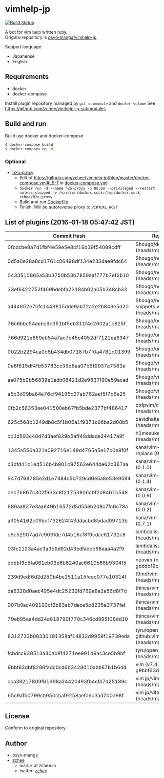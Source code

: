 # vimhelp-jp
[![Build Status](https://travis-ci.org/zchee/vimhelp-jp.svg?branch=master)](https://travis-ci.org/zchee/vimhelp-jp)

A bot for vim help written ruby.  
Original repository is [osyo-manga/vimhelp-jp](https://github.com/osyo-manga/vimhelp-jp)

Support language
- Japanense
- English


## Requirements
- docker
- docker-compose

Install plugin repository managed by `git submodule` and `docker volume`
See https://github.com/zchee/vimhelp-jp-submodules

## Build and run
Build use docker and docker-compose

```bash
$ docker-compose build
$ docker-compoes up -d
```

### Optional
- [h2o-proxy](https://github.com/zchee/h2o-proxy)
  - Edit of https://github.com/zchee/vimhelp-jp/blob/master/docker-compose.yml#L5-7 in [docker-compose.yml](./docker-compose.yml)
  - `docker run -d --name h2o-proxy -p 80:80 --privileged --restart unless-stopped -v /var/run/docker.sock:/tmp/docker.sock zchee/h2o-proxy`
  - Build and run [Dockerfile](./Dockerfile)
  - Finish. Will be autoreverse proxy to `VIRTUAL_HOST`


## List of plugins (2016-01-18 05:47:42 JST)
| Commit Hash                              | Repository                                    |
|------------------------------------------|-----------------------------------------------|
| 0fbdcbe8a7d1fbf4e59e5e8bf16b39f54089cdff | Shougo/deoplete.nvim (heads/master)           |
| 0d5a0e28a8cd1761c06498df134e233dae9fdc64 | Shougo/neco vim (heads/master)                |
| 0433510865a53b3750b53b7859aaf777b7ef2b10 | Shougo/neobundle.vim (heads/master)           |
| 33ef6422753f469bdebfa23184b02a05b348cb33 | Shougo/neocomplete.vim (heads/master)         |
| a444952e7bfc1443815dde9ab72a2e2b843e5d20 | Shougo/neosnippet-snippets.vim (heads/master) |
| 76c6bbc54eebc9c351bf5eb311f4c2602a1c825f | Shougo/neosnippet.vim (heads/master)          |
| 766d921e859eb54a7ac7c45c4052df7121ea6347 | Shougo/unite-outline.vim (heads/master)       |
| 0022b2294ca0b8b434db07187b7f0a4781d01399 | Shougo/unite.vim (heads/master)               |
| 0e6f615df4fb53783cc35d6aa07b6f9937a7583e | Shougo/vimfiler.vim (heads/master)            |
| aa075b9b56839e1adb08421d2e9837f90e59acad | Shougo/vimproc.vim (heads/master)             |
| a5b3d99ba84e76cf94195c37ab762aef5f7b6e25 | Shougo/vimshell.vim (heads/master)            |
| 0fb2c58353ee041500eb67fb5bde2377bf486417 | ctrlpvim/ctrlp.vim (heads/master)             |
| 625c568b1249db8c5f1b06a1f9371c06ba2d08b5 | davidhalter/jedi-vim (heads/master)           |
| cb3d593c48d7d3aef829b5aff49ddade24417a9f | h1mesuke/vim-alignta (heads/master)           |
| 1345a556a321a092716e149d4765a5e17c0e9f0f | kana/vim-operator replace (0.0.5)             |
| c3dfd41c1ed516b4b901c97562e644de62c367aa | kana/vim-operator user (0.1.0)                |
| 947d768785e2d1e7484c5d729cd0e5a8e53e9584 | kana/vim-textobj fold (0.1.4)                 |
| deb76867c302f933c8f21753806cbf2d8461b548 | kana/vim-textobj indent (0.0.6)               |
| 686aa837e3aa649b16572d5d55eb2d8c7fc6c78a | kana/vim-textobj lastpat (0.0.2)              |
| a3054162c09bcf732624f43ddacbd85dad09713b | kana/vim-textobj user (0.7.1)                 |
| e6c52907ad7e909fde7d4b16cf8f9cdce61731c8 | lambdalisue/vim-gista (heads/master)          |
| 03fc1123a4ac3a3b9d92d43edfadcb66eaa4a2f9 | lambdalisue/vim-gita (heads/master)           |
| dddbf9c5fa061cb03d6b6240ac6610b68b9304f5 | neovim (nightly 4773 gdddbf9c)                |
| 239d9edf6d2d250b4be2511a15fcec077e10314f | t9md/vim-quickhl (heads/master)               |
| da5328d0aec495e4dc25232fd769a8a2e56d8f7d | thinca/vim-quickrun (heads/master)            |
| 007b0ac409100cf2b83eb7dace5c8235e3737fef | thinca/vim-ref (heads/master)                 |
| 79eb95aa4dd24a818799f770c346cd995f06dd10 | thinca/vim-themis (heads/master)              |
| 8312733b08330191358af14832d9959f19739eda | tyru/open-browser github.vim (heads/master)   |
| fcbdcc938513a30ab8f4271ee99149ac3ce5b9bf | tyru/open-browser.vim (heads/master)          |
| 9bbf63dbf8286fadc0cd6b3428010abb67b1b64d | vim (v7.4.1054 57 g9bbf63d)                   |
| cca38217809f61698a24420493fb4cfd7d25189c | vim jp/vimdoc-ja (heads/master)               |
| 65c9afb0799cb950cbaf9258aefc6c3ad700a98f | vim jp/vital.vim (heads/master)               |



## License
Conform to original repository.


## Author
- osyo-manga
- [zchee](http://github.com/zchee)
  - mail: k at zchee.io
  - twitter: [_zchee_](http://twitter.com/_zchee_)
